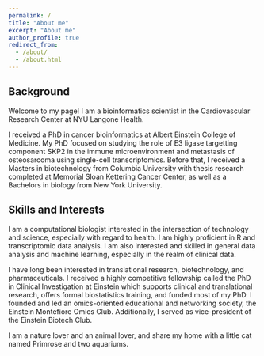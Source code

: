```yaml
---
permalink: /
title: "About me"
excerpt: "About me"
author_profile: true
redirect_from: 
  - /about/
  - /about.html
---
```



## Background

Welcome to my page! I am a bioinformatics scientist in the Cardiovascular Research Center at NYU Langone Health.

I received a PhD in cancer bioinformatics at Albert Einstein College of Medicine. My PhD focused on studying the role of E3 ligase targetting component SKP2 in the immune microenvironment and metastasis of osteosarcoma using single-cell transcriptomics. Before that, I received a Masters in biotechnology from Columbia University with thesis research completed at Memorial Sloan Kettering Cancer Center, as well as a Bachelors in biology from New York University.


## Skills and Interests

I am a computational biologist interested in the intersection of technology and science, especially with regard to health. I am highly proficient in R and transcriptomic data analysis. I am also interested and skilled in general data analysis and machine learning, especially in the realm of clinical data.

I have long been interested in translational research, biotechnology, and pharmaceuticals. I received a highly competitive fellowship called the PhD in Clinical Investigation at Einstein which supports clinical and translational research, offers formal biostatistics training, and funded most of my PhD. I founded and led an omics-oriented educational and networking society, the Einstein Montefiore Omics Club. Additionally, I served as vice-president of the Einstein Biotech Club.

I am a nature lover and an animal lover, and share my home with a little cat named Primrose and two aquariums.


